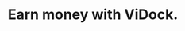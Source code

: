 ---
layout: page
title: Earn money with ViDock.
cardVisualURL: https://raw.githubusercontent.com/V-Squared/V-Squared.github.io/master/images/titles/workflows/workflows-index.png
color: primary
---